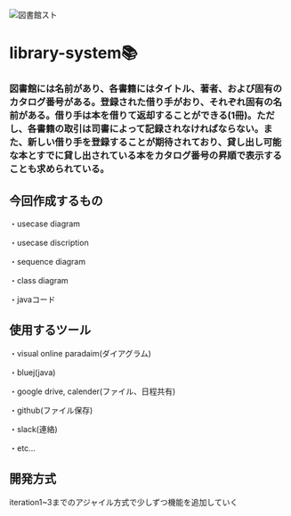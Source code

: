
![図書館スト](https://github.com/hirohiro-sys/library-system/assets/126783940/808151a1-a917-46d1-acbb-deb4c8057a80)


# library-system📚

### 図書館には名前があり、各書籍にはタイトル、著者、および固有のカタログ番号がある。登録された借り手がおり、それぞれ固有の名前がある。借り手は本を借りて返却することができる(1冊)。ただし、各書籍の取引は司書によって記録されなければならない。また、新しい借り手を登録することが期待されており、貸し出し可能な本とすでに貸し出されている本をカタログ番号の昇順で表示することも求められている。

## 今回作成するもの

・usecase diagram

・usecase discription

・sequence diagram

・class diagram

・javaコード

## 使用するツール

・visual online paradaim(ダイアグラム)

・bluej(java)

・google drive, calender(ファイル、日程共有)

・github(ファイル保存)

・slack(連絡)

・etc...

## 開発方式

iteration1~3までのアジャイル方式で少しずつ機能を追加していく
